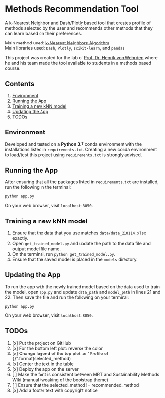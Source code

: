 # Methods Recommendation Tool

A k-Nearest Neighbor and Dash/Plotly based tool that creates profile of methods selected by the user and recommends other methods that they can learn based on their preferences.

Main method used: [k-Nearest Neighbors Algorithm](https://en.wikipedia.org/wiki/K-nearest_neighbors_algorithm)  
Main libraries used: `Dash`, `Plotly`, `scikit-learn`, and `pandas`

This project was created for the lab of [Prof. Dr. Henrik von Wehrden](https://henrikvonwehrden.web.leuphana.de/henrik-von-wehrden/) where he and his team made the tool available to students in a methods based course.

## Contents

1. [Environment](#environment)
1. [Running the App](#running-the-app)
1. [Training a new kNN model](#training-a-new-knn-model)
1. [Updating the App](#updating-the-app)
1. [TODOs](#todos)

## Environment

Developed and tested on a **Python 3.7** conda environment with the installations listed in `requirements.txt`. Creating a new conda environment to load/test this project using `requirements.txt` is strongly advised.

## Running the App

After ensuring that all the packages listed in `requirements.txt` are installed, run the following in the terminal:

`python app.py`

On your web browser, visit `localhost:8050`.

## Training a new kNN model

1. Ensure that the data that you use matches `data/data_210114.xlsx` exactly.
1. Open `get_trained_model.py` and update the path to the data file and output model file name.
1. On the terminal, run `python get_trained_model.py`.
1. Ensure that the saved model is placed in the `models` directory.

## Updating the App

To run the app with the newly trained model based on the data used to train the model, open `app.py` and update `data_path` and `model_path` in lines 21 and 22. Then save the file and run the following on your terminal:

`python app.py`

On your web browser, visit `localhost:8050`.

## TODOs

1. [x] Put the project on GitHub
1. [x] For the bottom left plot: reverse the color
1. [x] Change legend of the top plot to: "Profile of {}".format(selected_method)
1. [x] Center the text in the table
1. [x] Deploy the app on the server
1. [ ] Make the font is consistent between MRT and Sustainability Methods Wiki (manual tweaking of the bootstrap theme)
1. [ ] Ensure that the selected_method != recommended_method
1. [x] Add a footer text with copyright notice